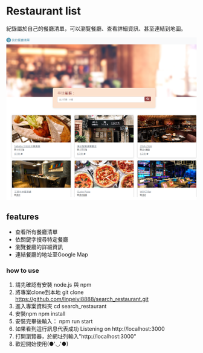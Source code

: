 # Restaurant list 
紀錄屬於自己的餐廳清單，可以瀏覽餐廳、查看詳細資訊、甚至連結到地圖。

![Restaurant List print screen](./public/image/PrintScreen.png)

## features

- 查看所有餐廳清單
- 依關鍵字搜尋特定餐廳
- 瀏覽餐廳的詳細資訊
- 連結餐廳的地址至Google Map

### how to use

1. 請先確認有安裝 node.js 與 npm
2. 將專案clone到本地
git clone https://github.com/linpeiyi8888/search_restaurant.git
3. 進入專案資料夾
cd search_restaurant
4. 安裝npm
npm install
5. 安裝完畢後輸入：
npm run start
6. 如果看到這行訊息代表成功
Listening on http://localhost:3000
7. 打開瀏覽器，於網址列輸入"http://localhost:3000"
8. 歡迎開始使用(●'◡'●)

